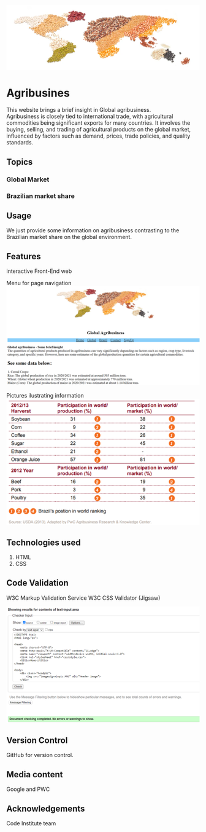 <img src="images/grainpic.PNG" alt="Header Image">

# Agribusines

This website brings a brief insight in Global agribusiness.
<br>
Agribusiness is closely tied to international trade, with agricultural commodities being significant exports for many countries. It involves the buying, selling, and trading of agricultural products on the global market, influenced by factors such as demand, prices, trade policies, and quality standards.
<br>

## Topics

### Global Market

### Brazilian market share

## Usage
We just provide some information on agribusiness contrasting to the Brazilian market share on the global environment.

## Features
interactive Front-End web

Menu for page navigation
<img src="images/pagesnav.PNG" alt="Header Image">
 <br>

Pictures ilustrating information
<img src="images/valuechain.PNG" alt="Header Image">

## Technologies used

<ol>
    <li>HTML</li>
    <li>CSS</li>
</ol>



## Code Validation
W3C Markup Validation Service
W3C CSS Validator (Jigsaw)

<img src="images/w3cval.PNG" alt="Header Image">
<br>

## Version Control

GitHub for version control.
<br>

## Media content

Google and PWC

## Acknowledgements

Code Institute team
